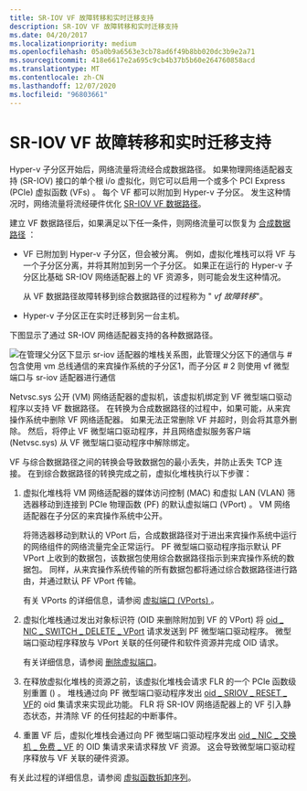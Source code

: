 ```yaml
---
title: SR-IOV VF 故障转移和实时迁移支持
description: SR-IOV VF 故障转移和实时迁移支持
ms.date: 04/20/2017
ms.localizationpriority: medium
ms.openlocfilehash: 05a0b9a6563e3cb78ad6f49b8bb020dc3b9e2a71
ms.sourcegitcommit: 418e6617e2a695c9cb4b37b5b60e264760858acd
ms.translationtype: MT
ms.contentlocale: zh-CN
ms.lasthandoff: 12/07/2020
ms.locfileid: "96803661"
---
```

# <a name="sr-iov-vf-failover-and-live-migration-support"></a>SR-IOV VF 故障转移和实时迁移支持


Hyper-v 子分区开始后，网络流量将流经合成数据路径。 如果物理网络适配器支持 (SR-IOV) 接口的单个根 i/o 虚拟化，则它可以启用一个或多个 PCI Express (PCIe) 虚拟函数 (VFs) 。 每个 VF 都可以附加到 Hyper-v 子分区。 发生这种情况时，网络流量将流经硬件优化 [SR-IOV VF 数据路径](sr-iov-vf-data-path.md)。

建立 VF 数据路径后，如果满足以下任一条件，则网络流量可以恢复为 [合成数据路径](sr-iov-vf-data-path.md) ：

-   VF 已附加到 Hyper-v 子分区，但会被分离。 例如，虚拟化堆栈可以将 VF 与一个子分区分离，并将其附加到另一个子分区。 如果正在运行的 Hyper-v 子分区比基础 SR-IOV 网络适配器上的 VF 资源多，则可能会发生这种情况。

    从 VF 数据路径故障转移到综合数据路径的过程称为 " *vf 故障转移*"。

-   Hyper-v 子分区正在实时迁移到另一台主机。

下图显示了通过 SR-IOV 网络适配器支持的各种数据路径。

![在管理父分区下显示 sr-iov 适配器的堆栈关系图，此管理父分区下的通信与 \# 包含使用 vm 总线通信的来宾操作系统的子分区1，而子分区 \# 2 则使用 vf 微型端口与 sr-iov 适配器进行通信](images/sriovdatapaths.png)

Netvsc.sys 公开 (VM) 网络适配器的虚拟机，该虚拟机绑定到 VF 微型端口驱动程序以支持 VF 数据路径。 在转换为合成数据路径的过程中，如果可能，从来宾操作系统中删除 VF 网络适配器。 如果无法正常删除 VF 并超时，则会将其意外删除。 然后，将停止 VF 微型端口驱动程序，并且网络虚拟服务客户端 (Netvsc.sys) 从 VF 微型端口驱动程序中解除绑定。

VF 与综合数据路径之间的转换会导致数据包的最小丢失，并防止丢失 TCP 连接。 在到综合数据路径的转换完成之前，虚拟化堆栈执行以下步骤：

1.  虚拟化堆栈将 VM 网络适配器的媒体访问控制 (MAC) 和虚拟 LAN (VLAN) 筛选器移动到连接到 PCIe 物理函数 (PF) 的默认虚拟端口 (VPort) 。 VM 网络适配器在子分区的来宾操作系统中公开。

    将筛选器移动到默认的 VPort 后，合成数据路径对于进出来宾操作系统中运行的网络组件的网络流量完全正常运行。 PF 微型端口驱动程序指示默认 PF VPort 上收到的数据包，该数据包使用综合数据路径指示到来宾操作系统的数据包。 同样，从来宾操作系统传输的所有数据包都将通过综合数据路径进行路由，并通过默认 PF VPort 传输。

    有关 VPorts 的详细信息，请参阅 [虚拟端口 (VPorts) ](virtual-ports--vports-.md)。

2.  虚拟化堆栈通过发出对象标识符 (OID 来删除附加到 VF 的 VPort) 将 [oid \_ NIC \_ SWITCH \_ DELETE \_ VPort](./oid-nic-switch-delete-vport.md) 请求发送到 PF 微型端口驱动程序。 微型端口驱动程序释放与 VPort 关联的任何硬件和软件资源并完成 OID 请求。

    有关详细信息，请参阅 [删除虚拟端口](deleting-a-virtual-port.md)。

3.  在释放虚拟化堆栈的资源之前，该虚拟化堆栈会请求 FLR 的一个 PCIe 函数级别重置 () 。 堆栈通过向 PF 微型端口驱动程序发出 [oid \_ SRIOV \_ RESET \_ VF](./oid-sriov-reset-vf.md)的 oid 集请求来实现此功能。 FLR 将 SR-IOV 网络适配器上的 VF 引入静态状态，并清除 VF 的任何挂起的中断事件。

4.  重置 VF 后，虚拟化堆栈会通过向 PF 微型端口驱动程序发出 [oid \_ NIC \_ 交换机 \_ 免费 \_ VF](./oid-nic-switch-free-vf.md) 的 OID 集请求来请求释放 VF 资源。 这会导致微型端口驱动程序释放与 VF 关联的硬件资源。

有关此过程的详细信息，请参阅 [虚拟函数拆卸序列](virtual-function-teardown-sequence.md)。

 


